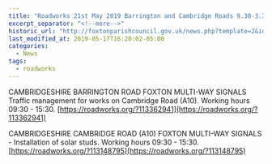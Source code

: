 ```yaml
---
title: "Roadworks 21st May 2019 Barrington and Cambridge Roads 9.30-3.30"
excerpt_separator: "<!--more-->"
historic_url: "http://foxtonparishcouncil.gov.uk/news.php?template=2&id=662"
last_modified_at: 2019-05-17T16:20:02-05:00
categories:
  - News
tags:
  - roadworks
---
```


CAMBRIDGESHIRE BARRINGTON ROAD FOXTON MULTI-WAY SIGNALS
Traffic management for works on Cambridge Road (A10). Working hours 09:30 - 15:30.
[https://roadworks.org/?113362941](https://roadworks.org/?113362941)

CAMBRIDGESHIRE CAMBRIDGE ROAD (A10)
FOXTON MULTI-WAY SIGNALS - Installation of solar studs. Working hours 09:30 - 15:30.
[https://roadworks.org/?113148795](https://roadworks.org/?113148795)